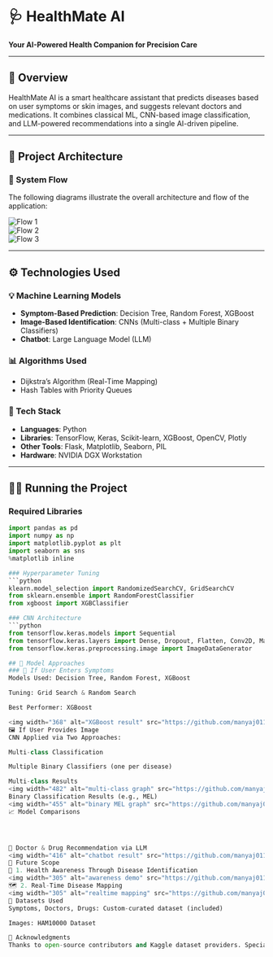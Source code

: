 # 🩺 HealthMate AI  
**Your AI-Powered Health Companion for Precision Care**

---

## 📌 Overview  
HealthMate AI is a smart healthcare assistant that predicts diseases based on user symptoms or skin images, and suggests relevant doctors and medications. It combines classical ML, CNN-based image classification, and LLM-powered recommendations into a single AI-driven pipeline.

---

## 🧠 Project Architecture  
### 🔁 System Flow  
The following diagrams illustrate the overall architecture and flow of the application:

![Flow 1](https://github.com/manyaj011/-HealthGuard-/assets/110671189/d38b1cab-fcc6-4368-ac89-29eac194758e)  
![Flow 2](https://github.com/manyaj011/-HealthGuard-/assets/110671189/ff35aa2e-4eea-4621-b49e-d7f70355e306)  
![Flow 3](https://github.com/manyaj011/-HealthGuard-/assets/110671189/0d21bad5-457e-47ef-9630-6f55ac8063fb)

---

## ⚙️ Technologies Used

### 💡 Machine Learning Models
- **Symptom-Based Prediction**: Decision Tree, Random Forest, XGBoost  
- **Image-Based Identification**: CNNs (Multi-class + Multiple Binary Classifiers)  
- **Chatbot**: Large Language Model (LLM)

### 📊 Algorithms Used
- Dijkstra’s Algorithm (Real-Time Mapping)
- Hash Tables with Priority Queues

### 🧰 Tech Stack
- **Languages**: Python  
- **Libraries**: TensorFlow, Keras, Scikit-learn, XGBoost, OpenCV, Plotly  
- **Other Tools**: Flask, Matplotlib, Seaborn, PIL  
- **Hardware**: NVIDIA DGX Workstation

---

## 🏃‍♂️ Running the Project

### Required Libraries
```python
import pandas as pd
import numpy as np
import matplotlib.pyplot as plt
import seaborn as sns
%matplotlib inline

### Hyperparameter Tuning
```python
klearn.model_selection import RandomizedSearchCV, GridSearchCV
from sklearn.ensemble import RandomForestClassifier
from xgboost import XGBClassifier

### CNN Architecture
```python
from tensorflow.keras.models import Sequential
from tensorflow.keras.layers import Dense, Dropout, Flatten, Conv2D, MaxPool2D
from tensorflow.keras.preprocessing.image import ImageDataGenerator

## 🤖 Model Approaches
### 📌 If User Enters Symptoms
Models Used: Decision Tree, Random Forest, XGBoost

Tuning: Grid Search & Random Search

Best Performer: XGBoost

<img width="368" alt="XGBoost result" src="https://github.com/manyaj011/-HealthGuard-/assets/110671189/7de43367-1cea-49c7-b4e6-d0d0a37a6173">
🖼️ If User Provides Image
CNN Applied via Two Approaches:

Multi-class Classification

Multiple Binary Classifiers (one per disease)

Multi-class Results
<img width="482" alt="multi-class graph" src="https://github.com/manyaj011/-HealthGuard-/assets/110671189/21595570-2659-4951-8bc3-a6614f88826a">
Binary Classification Results (e.g., MEL)
<img width="455" alt="binary MEL graph" src="https://github.com/manyaj011/-HealthGuard-/assets/110671189/1d27eb31-65cb-403b-aa68-151ccfecdebe">
📈 Model Comparisons




💬 Doctor & Drug Recommendation via LLM
<img width="416" alt="chatbot result" src="https://github.com/manyaj011/-HealthGuard-/assets/110671189/f92a9879-283a-4304-98d5-1b1a7bc6867a">
🚀 Future Scope
🧬 1. Health Awareness Through Disease Identification
<img width="305" alt="awareness demo" src="https://github.com/manyaj011/-HealthGuard-/assets/110671189/5f06891e-15aa-4a65-9e67-d59523f33ff8">
🗺️ 2. Real-Time Disease Mapping
<img width="305" alt="realtime mapping" src="https://github.com/manyaj011/-HealthGuard-/assets/110671189/985b7f0e-8b60-4284-befc-8eb7de81c890">
📂 Datasets Used
Symptoms, Doctors, Drugs: Custom-curated dataset (included)

Images: HAM10000 Dataset

🙌 Acknowledgments
Thanks to open-source contributors and Kaggle dataset providers. Special mention to NVIDIA for access to the DGX Workstation.
